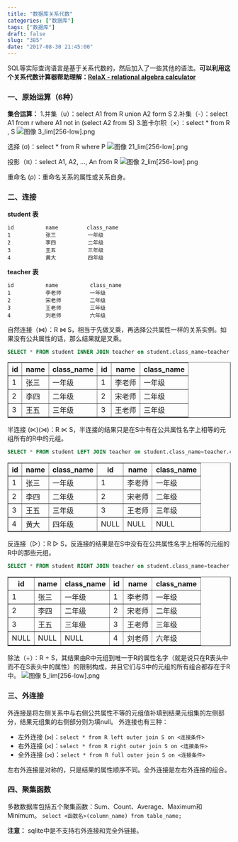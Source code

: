 ```yaml
---
title: "数据库关系代数"
categories: ["数据库"]
tags: ["数据库"]
draft: false
slug: "385"
date: "2017-08-30 21:45:00"
---
```


SQL等实际查询语言是基于关系代数的，然后加入了一些其他的语法。**可以利用这个关系代数计算器帮助理解：[RelaX - relational algebra calculator][6]**

### 一、原始运算（6种）
**集合运算：**
1.并集（υ）：select A1 from R union A2 form S
2.补集（-）：select A1 from r where A1 not in (select A2 from S) 
3.笛卡尔积（×）：select * from R , S
![图像 3_lim[256-low].png][1]

选择 (σ)：select * from R where P
![图像 21_lim[256-low].png][2]

投影（π）：select A1, A2, …, An from R
![图像 2_lim[256-low].png][3]

重命名 (ρ)：重命名关系的属性或关系自身。

### 二、连接
**student 表**
```
id          name         class_name
1           张三          一年级
2           李四          二年级
3           王五          三年级
4           黄大          四年级
```

**teacher 表**
```
id          name          class_name
1           李老师         一年级
2           宋老师         二年级
3           王老师         三年级
4           刘老师         六年级
```

自然连接（⋈）：R ⋈ S，相当于先做叉乘，再选择公共属性一样的关系实例。如果没有公共属性的话，那么结果就是叉乘。
```sql
SELECT * FROM student INNER JOIN teacher on student.class_name=teacher.class_name;
```
<table border="1" style="border-collapse:collapse">
<tr><th>id</th><th>name</th><th>class_name</th><th>id</th><th>name</th><th>class_name</th></tr>
<tr><td>1</td><td>张三</td><td>一年级</td><td>1</td><td>李老师</td><td>一年级</td></tr>
<tr><td>2</td><td>李四</td><td>二年级</td><td>2</td><td>宋老师</td><td>二年级</td></tr>
<tr><td>3</td><td>王五</td><td>三年级</td><td>3</td><td>王老师</td><td>三年级</td></tr></table>

半连接 (⋉)(⋊)：R ⋉ S，半连接的结果只是在S中有在公共属性名字上相等的元组所有的R中的元组。
```sql
SELECT * FROM student LEFT JOIN teacher on student.class_name=teacher.class_name;
```
<table border="1" style="border-collapse:collapse">
<tr><th>id</th><th>name</th><th>class_name</th><th>id</th><th>name</th><th>class_name</th></tr>
<tr><td>1</td><td>张三</td><td>一年级</td><td>1</td><td>李老师</td><td>一年级</td></tr>
<tr><td>2</td><td>李四</td><td>二年级</td><td>2</td><td>宋老师</td><td>二年级</td></tr>
<tr><td>3</td><td>王五</td><td>三年级</td><td>3</td><td>王老师</td><td>三年级</td></tr>
<tr><td>4</td><td>黄大</td><td>四年级</td><td>NULL</td><td>NULL</td><td>NULL</td></tr></table>

反连接（▷）：R ▷ S，反连接的结果是在S中没有在公共属性名字上相等的元组的R中的那些元组。
```sql
SELECT * FROM student RIGHT JOIN teacher on student.class_name=teacher.class_name;
```
<table border="1" style="border-collapse:collapse">
<tr><th>id</th><th>name</th><th>class_name</th><th>id</th><th>name</th><th>class_name</th></tr>
<tr><td>1</td><td>张三</td><td>一年级</td><td>1</td><td>李老师</td><td>一年级</td></tr>
<tr><td>2</td><td>李四</td><td>二年级</td><td>2</td><td>宋老师</td><td>二年级</td></tr>
<tr><td>3</td><td>王五</td><td>三年级</td><td>3</td><td>王老师</td><td>三年级</td></tr>
<tr><td>NULL</td><td>NULL</td><td>NULL</td><td>4</td><td>刘老师</td><td>六年级</td></tr></table>


除法（÷）：R ÷ S，其结果由R中元组到唯一于R的属性名字（就是说只在R表头中而不在S表头中的属性）的限制构成，并且它们与S中的元组的所有组合都存在于R中。
![图像 5_lim[256-low].png][5]

### 三、外连接
外连接是将左侧关系中与右侧公共属性不等的元组值补填到结果元组集的左侧部分，结果元组集的右侧部分则为填null。
外连接也有三种：
- 左外连接 (⟕)：`select * from R left outer join S on <连接条件>`
- 右外连接 (⟖)：`select * from R right outer join S on <连接条件>`
- 全外连接 (⟗)：`select * from R full outer join S on <连接条件>`

左右外连接是对称的，只是结果的属性顺序不同。全外连接是左右外连接的组合。


### 四、聚集函数
多数数据库包括五个聚集函数：Sum、Count、Average、Maximum和Minimum。
`select <函数名>(column_name) from table_name;`

**注意：**
sqlite中是不支持右外连接和完全外链接。

  [1]: https://zhangchen915.com/usr/uploads/2017/09/3482365209.png
  [2]: https://zhangchen915.com/usr/uploads/2017/09/2999191161.png
  [3]: https://zhangchen915.com/usr/uploads/2017/09/165133838.png
  [4]: https://zhangchen915.com/usr/uploads/2017/09/269971022.png
  [5]: https://zhangchen915.com/usr/uploads/2017/09/3242326368.png
  [6]: http://dbis-uibk.github.io/relax/
